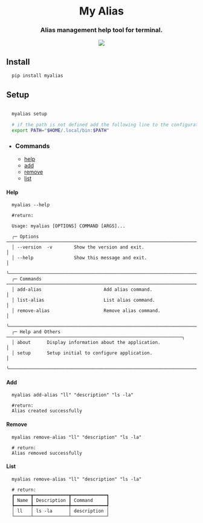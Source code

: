 <h1 align="center">My Alias</h1>

<h3 align="center">Alias management help tool for terminal.</h3>

<p align="center">
  <image src="./screenshots/about.png">
</p>

## Install

```bash
  pip install myalias
```

## Setup

```bash

  myalias setup

  # if the path is not defined add the following line to the configuration file
  export PATH="$HOME/.local/bin:$PATH"
```

- ### Commands

  - [help](#help)
  - [add](#add)
  - [remove](#remove)
  - [list](#list)

#### Help

```
  myalias --help

  #return: 

  Usage: myalias [OPTIONS] COMMAND [ARGS]...                                          
                                                                                      
  ╭─ Options ─────────────────────────────────────────────────────────────────────────╮
  │ --version  -v        Show the version and exit.                                   │
  │ --help               Show this message and exit.                                  │
  ╰───────────────────────────────────────────────────────────────────────────────────╯
  ╭─ Commands ────────────────────────────────────────────────────────────────────────╮
  │ add-alias                       Add alias command.                                │
  │ list-alias                      List alias command.                               │
  │ remove-alias                    Remove alias command.                             │
  ╰───────────────────────────────────────────────────────────────────────────────────╯
  ╭─ Help and Others ─────────────────────────────────────────────────────────────────╮
  │ about      Display information about the application.                             │
  │ setup      Setup initial to configure application.                                │
  ╰───────────────────────────────────────────────────────────────────────────────────╯
```

#### Add

```
  myalias add-alias "ll" "description" "ls -la"

  #return:
  Alias created successfully
```

#### Remove

```
  myalias remove-alias "ll" "description" "ls -la"

  # return:
  Alias removed successfully

```

#### List

```
  myalias remove-alias "ll" "description" "ls -la"

  # return:
  ┏━━━━━━┳━━━━━━━━━━━━━┳━━━━━━━━━━━━━┓
  ┃ Name ┃ Description ┃ Command     ┃
  ┡━━━━━━╇━━━━━━━━━━━━━╇━━━━━━━━━━━━━┩
  │ ll   │ ls -la      │ description │
  └──────┴─────────────┴─────────────┘

```
